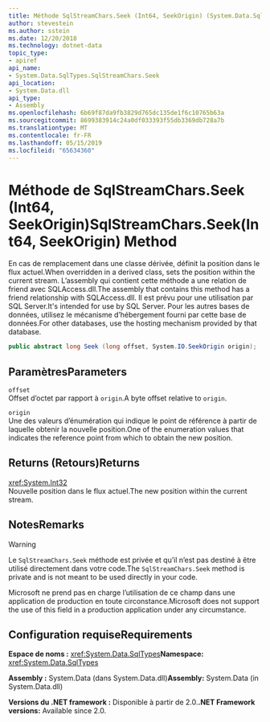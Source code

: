 ```yaml
---
title: Méthode SqlStreamChars.Seek (Int64, SeekOrigin) (System.Data.SqlTypes)
author: stevestein
ms.author: sstein
ms.date: 12/20/2018
ms.technology: dotnet-data
topic_type:
- apiref
api_name:
- System.Data.SqlTypes.SqlStreamChars.Seek
api_location:
- System.Data.dll
api_type:
- Assembly
ms.openlocfilehash: 6b69f87da9fb3829d765dc135de1f6c10765b63a
ms.sourcegitcommit: 8699383914c24a0df033393f55db3369db728a7b
ms.translationtype: MT
ms.contentlocale: fr-FR
ms.lasthandoff: 05/15/2019
ms.locfileid: "65634360"
---
```

# <a name="sqlstreamcharsseekint64-seekorigin-method"></a><span data-ttu-id="b619e-102">Méthode de SqlStreamChars.Seek (Int64, SeekOrigin)</span><span class="sxs-lookup"><span data-stu-id="b619e-102">SqlStreamChars.Seek(Int64, SeekOrigin) Method</span></span>

<span data-ttu-id="b619e-103">En cas de remplacement dans une classe dérivée, définit la position dans le flux actuel.</span><span class="sxs-lookup"><span data-stu-id="b619e-103">When overridden in a derived class, sets the position within the current stream.</span></span> <span data-ttu-id="b619e-104">L’assembly qui contient cette méthode a une relation de friend avec SQLAccess.dll.</span><span class="sxs-lookup"><span data-stu-id="b619e-104">The assembly that contains this method has a friend relationship with SQLAccess.dll.</span></span> <span data-ttu-id="b619e-105">Il est prévu pour une utilisation par SQL Server.</span><span class="sxs-lookup"><span data-stu-id="b619e-105">It's intended for use by SQL Server.</span></span> <span data-ttu-id="b619e-106">Pour les autres bases de données, utilisez le mécanisme d’hébergement fourni par cette base de données.</span><span class="sxs-lookup"><span data-stu-id="b619e-106">For other databases, use the hosting mechanism provided by that database.</span></span>

```csharp
public abstract long Seek (long offset, System.IO.SeekOrigin origin);
```

## <a name="parameters"></a><span data-ttu-id="b619e-107">Paramètres</span><span class="sxs-lookup"><span data-stu-id="b619e-107">Parameters</span></span>

`offset`\
<span data-ttu-id="b619e-108">Offset d’octet par rapport à `origin`.</span><span class="sxs-lookup"><span data-stu-id="b619e-108">A byte offset relative to `origin`.</span></span>

`origin`\
<span data-ttu-id="b619e-109">Une des valeurs d’énumération qui indique le point de référence à partir de laquelle obtenir la nouvelle position.</span><span class="sxs-lookup"><span data-stu-id="b619e-109">One of the enumeration values that indicates the reference point from which to obtain the new position.</span></span>

## <a name="returns"></a><span data-ttu-id="b619e-110">Returns (Retours)</span><span class="sxs-lookup"><span data-stu-id="b619e-110">Returns</span></span>

<xref:System.Int32>\
<span data-ttu-id="b619e-111">Nouvelle position dans le flux actuel.</span><span class="sxs-lookup"><span data-stu-id="b619e-111">The new position within the current stream.</span></span>

## <a name="remarks"></a><span data-ttu-id="b619e-112">Notes</span><span class="sxs-lookup"><span data-stu-id="b619e-112">Remarks</span></span>

> [!WARNING]
> <span data-ttu-id="b619e-113">Le `SqlStreamChars.Seek` méthode est privée et qu’il n’est pas destiné à être utilisé directement dans votre code.</span><span class="sxs-lookup"><span data-stu-id="b619e-113">The `SqlStreamChars.Seek` method is private and is not meant to be used directly in your code.</span></span>
>
> <span data-ttu-id="b619e-114">Microsoft ne prend pas en charge l’utilisation de ce champ dans une application de production en toute circonstance.</span><span class="sxs-lookup"><span data-stu-id="b619e-114">Microsoft does not support the use of this field in a production application under any circumstance.</span></span>

## <a name="requirements"></a><span data-ttu-id="b619e-115">Configuration requise</span><span class="sxs-lookup"><span data-stu-id="b619e-115">Requirements</span></span>

<span data-ttu-id="b619e-116">**Espace de noms :** <xref:System.Data.SqlTypes></span><span class="sxs-lookup"><span data-stu-id="b619e-116">**Namespace:** <xref:System.Data.SqlTypes></span></span>

<span data-ttu-id="b619e-117">**Assembly :** System.Data (dans System.Data.dll)</span><span class="sxs-lookup"><span data-stu-id="b619e-117">**Assembly:** System.Data (in System.Data.dll)</span></span>

<span data-ttu-id="b619e-118">**Versions du .NET framework :** Disponible à partir de 2.0.</span><span class="sxs-lookup"><span data-stu-id="b619e-118">**.NET Framework versions:** Available since 2.0.</span></span>
